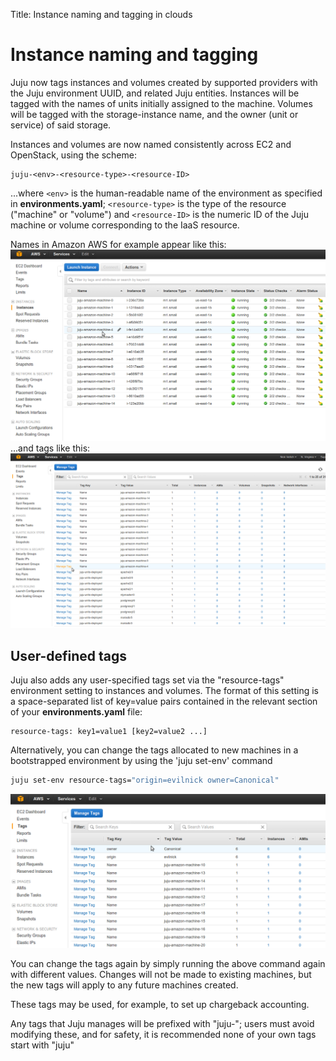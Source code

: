 Title: Instance naming and tagging in clouds

# Instance naming and tagging
Juju now tags instances and volumes created by supported providers with the
Juju environment UUID, and related Juju entities. Instances will be tagged with
the names of units initially assigned to the machine. Volumes will be tagged
with the storage-instance name, and the owner (unit or service) of said storage.


Instances and volumes are now named consistently across EC2 and OpenStack,
using the scheme:

```no-highlight
juju-<env>-<resource-type>-<resource-ID>
```

...where `<env>` is the human-readable name of the environment as specified in
**environments.yaml**; `<resource-type>` is the type of the resource ("machine"
or "volume") and `<resource-ID>` is the numeric ID of the Juju machine or volume
corresponding to the IaaS resource.

Names in Amazon AWS for example appear like this:
![named instances in Amazon](../media/config-tagging-named.png)
...and tags like this:
![tagged instances in Amazon](../media/config-tagging-tagged.png)

## User-defined tags

Juju also adds any user-specified tags set via the "resource-tags" environment
setting to instances and volumes. The format of this setting is a
space-separated list of key=value pairs contained in the relevant section of
your **environments.yaml** file:

```no-highlight
resource-tags: key1=value1 [key2=value2 ...]
```

Alternatively, you can change the tags allocated to new machines in a
bootstrapped environment by using the 'juju set-env' command

```bash
juju set-env resource-tags="origin=evilnick owner=Canonical"
```
![user tagged instances in Amazon](../media/config-tagging-user.png)

You can change the tags again by simply running the above command again with
different values. Changes will not be made to existing machines, but the
new tags will apply to any future machines created.

These tags may be used, for example, to set up chargeback accounting.

Any tags that Juju manages will be prefixed with "juju-"; users must avoid
modifying these, and for safety, it is recommended none of your own tags start
with "juju"

